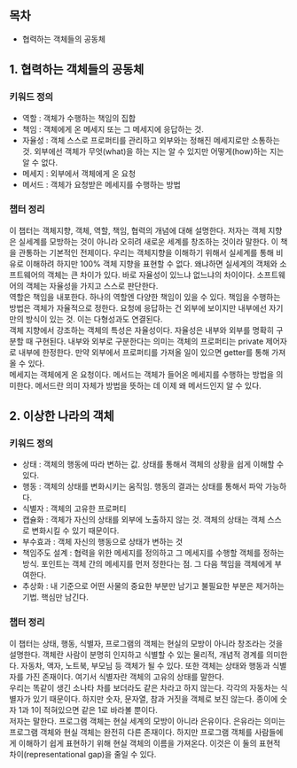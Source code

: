## 목차
- 협력하는 객체들의 공동체

## 1. 협력하는 객체들의 공동체
### 키워드 정의
- 역할 : 객체가 수행하는 책임의 집합
- 책임 : 객체에게 온 메세지 또는 그 메세지에 응답하는 것.
- 자율성 : 객체 스스로 프로퍼티를 관리하고 외부와는 정해진 메세지로만 소통하는 것. 외부에선 객체가 무엇(what)을 하는 지는 알 수 있지만 어떻게(how)하는 지는 알 수 없다.
- 메세지 : 외부에서 객체에게 온 요청
- 메서드 : 객체가 요청받은 메세지를 수행하는 방법

### 챕터 정리
이 챕터는 객체지향, 객체, 역할, 책임, 협력의 개념에 대해 설명한다. 저자는 객체 지향은 실세계를 모방하는 것이 아니라 오히려 새로운 세계를 창조하는 것이라 말한다. 이 책을 관통하는 기본적인 전제이다. 우리는 객체지향을 이해하기 위해서 실세계를 통해 비유로 이해하려 하지만 100% 객체 지향을 표현할 수 없다. 왜냐하면 실세계의 객체와 소프트웨어의 객체는 큰 차이가 있다. 바로 자율성이 있느냐 없느냐의 차이이다. 소프트웨어의 객체는 자율성을 가지고 스스로 판단한다.<br>
역할은 책임을 내포한다. 하나의 역할엔 다양한 책임이 있을 수 있다. 책임을 수행하는 방법은 객체가 자율적으로 정한다. 요청에 응답하는 건 외부에 보이지만 내부에선 자기 만의 방식이 있는 것. 이는 다형성과도 연결된다.<br>
객체 지향에서 강조하는 객체의 특성은 자율성이다. 자율성은 내부와 외부를 명확히 구분할 때 구현된다. 내부와 외부로 구분한다는 의미는 객체의 프로퍼티는 private 제어자로 내부에 한정한다. 만약 외부에서 프로퍼티를 가져올 일이 있으면 getter를 통해 가져올 수 있다.<br>
메세지는 객체에게 온 요청이다. 메서드는 객체가 들어온 메세지를 수행하는 방법을 의미한다. 메서드란 의미 자체가 방법을 뜻하는 데 이제 왜 메서드인지 알 수 있다.

## 2. 이상한 나라의 객체
### 키워드 정의
- 상태 : 객체의 행동에 따라 변하는 값. 상태를 통해서 객체의 상황을 쉽게 이해할 수 있다.
- 행동 : 객체의 상태를 변화시키는 움직임. 행동의 결과는 상태를 통해서 파악 가능하다.
- 식별자 : 객체의 고유한 프로퍼티
- 캡슐화 : 객체가 자신의 상태를 외부에 노출하지 않는 것. 객체의 상태는 객체 스스로 변화시킬 수 있기 때문이다.
- 부수효과 : 객체 자신의 행동으로 상태가 변하는 것
- 책임주도 설계 : 협력을 위한 메세지를 정의하고 그 메세지를 수행할 객체를 정하는 방식. 포인트는 객체 간의 메세지를 먼저 정한다는 점. 그 다음 책임을 객체에게 부여한다.
- 추상화 : 내 기준으로 어떤 사물의 중요한 부분만 남기고 불필요한 부분은 제거하는 기법. 핵심만 남긴다.

### 챕터 정리
이 챕터는 상태, 행동, 식별자, 프로그램의 객체는 현실의 모방이 아니라 창조라는 것을 설명한다. 객체란 사람이 분명히 인지하고 식별할 수 있는 물리적, 개념적 경계를 의미한다. 자동차, 액자, 노트북, 부모님 등 객체가 될 수 있다. 또한 객체는 상태와 행동과 식별자를 가진 존재이다. 여기서 식별자란 객체의 고유의 상태를 말한다.<br>
우리는 똑같이 생긴 소나타 차를 보더라도 같은 차라고 하지 않는다. 각각의 자동차는 식별자가 있기 때문이다. 하지만 숫자, 문자열, 참과 거짓을 객체로 보진 않는다. 종이에 숫자 1과 1이 적혀있으면 같은 1로 바라볼 뿐이다.<br>
저자는 말한다. 프로그램 객체는 현실 세계의 모방이 아니라 은유이다. 은유라는 의미는 프로그램 객체와 현실 객체는 완전히 다른 존재이다. 하지만 프로그램 객체를 사람들에게 이해하기 쉽게 표현하기 위해 현실 객체의 이름을 가져온다. 이것은 이 둘의 표현적 차이(representational gap)을 줄일 수 있다.
